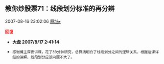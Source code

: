 ## 教你炒股票71：线段划分标准的再分辨
2007-08-16 23:02:06
[原址▸](http://www.fxgan.com/chan_time/2007_07_12/679.htm)





**<font color='red'>回复</font>**


- **大盘 2007/8/17 2:41:14**
- ```
  感谢博主深夜讲课，花了30分钟研究，总算搞明白了线段划分之间的逻辑关系，根据这课详细的讲解，线段划分应该问题不大了。
  ```
